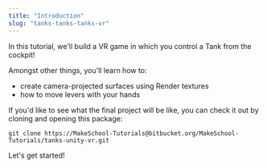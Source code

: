 ```yaml
---
title: "Introduction"
slug: "tanks-tanks-tanks-vr"
---
```


In this tutorial, we'll build a VR game in which you control a Tank from the cockpit!

Amongst other things, you'll learn how to:
- create camera-projected surfaces using Render textures
- how to move levers with your hands

If you'd like to see what the final project will be like, you can check it out by cloning and opening this package:
```
git clone https://MakeSchool-Tutorials@bitbucket.org/MakeSchool-Tutorials/tanks-unity-vr.git
```

Let's get started!
